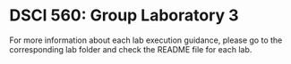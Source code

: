 # DSCI 560: Group Laboratory 3

For more information about each lab execution guidance, please go to the corresponding lab folder and check the README file for each lab.